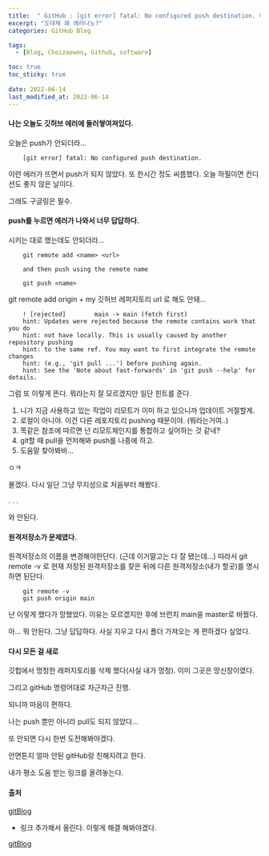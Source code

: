 ```yaml
---
title:  " GitHub : [git error] fatal: No configured push destination. 에러. "
excerpt: "도대체 왜 에러나노?"
categories: GitHub Blog

tags:
  - [Blog, Choizaewoo, Github, software]

toc: true
toc_sticky: true
 
date: 2022-06-14
last_modified_at: 2022-06-14
---
```



#### 나는 오늘도 깃허브 에러에 둘러쌓여져있다. 
 오늘은 push가 안되더라...

        [git error] fatal: No configured push destination.

 이런 에러가 뜨면서 push가 되지 않았다. 또 한시간 정도 씨름했다. 
 오늘 하필이면 컨디션도 좋지 않은 날이다.

 그래도 구글링은 필수. 


#### push를 누르면 에러가 나와서 너무 답답하다.
 시키는 대로 했는데도 안되더라...

        git remote add <name> <url>

        and then push using the remote name

        git push <name>

 git remote add origin + my 깃허브 레퍼지토리 url 로 해도 안돼...

        ! [rejected]        main -> main (fetch first)
        hint: Updates were rejected because the remote contains work that you do
        hint: not have locally. This is usually caused by another repository pushing
        hint: to the same ref. You may want to first integrate the remote changes
        hint: (e.g., 'git pull ...') before pushing again.
        hint: See the 'Note about fast-forwards' in 'git push --help' for details.

 그럼 또 이렇게 뜬다. 뭐라는지 잘 모르겠지만 일단 힌트를 준다.

1. 니가 지금 사용하고 있는 작업이 리모트가 이미 하고 있으니까 업데이트 거절할게.
2. 로컬이 아니야. 이건 다른 레포지토리 pushing 때문이야. (뭐라는거여..)
3. 똑같은 참조에  따르면 넌 리모트체인지를 통합하고 싶어하는 것 같네?
4. git할 때 pull을 먼저해봐 push를 나중에 하고.
5. 도움말 찾아봐바...

ㅇㅋ 

몰겠다. 다시 일단 그냥 무지성으로 처음부터 해봤다.

.
.
.

와 안된다.


#### 원격저장소가 문제였다.

원격저장소의 이름을 변경해야한단다. (근데 이거말고는 다 잘 됐는데...)
따라서 git remote -v 로 현재 저장된 원격저장소를 찾은 뒤에 다른 원격저장소(내가 할곳)를 명시하면 된단다.

        git remote -v
        git push origin main

난 이렇게 했다가 망했었다. 이유는 모르겠지만 후에 브런치 main을 master로 바꿨다.


아... 뭐 안된다. 그냥 답답하다. 사실 지우고 다시 폴더 가져오는 게 편하겠다 싶었다.


#### 다시 모든 걸 새로

 깃헙에서 멍청한 레퍼지토리를 삭제 했다(사실 내가 멍청). 이미 그곳은 망신창이였다.

 그리고 gitHub 명령어대로 차근차근 진행.

 되니까 마음이 편하다. 

 나는 push 뿐만 아니라 pull도 되지 않았다... 

 또 안되면 다시 한번 도전해봐야겠다.

 안면튼지 얼마 안된 gitHub랑 친해지려고 한다.

 내가 평소 도움 받는 링크를 올려놓는다. 



#### 출처  
[gitBlog](https://subicura.com/git/guide/basic.html#git-init-%E1%84%8C%E1%85%A5%E1%84%8C%E1%85%A1%E1%86%BC%E1%84%89%E1%85%A9-%E1%84%86%E1%85%A1%E1%86%AB%E1%84%83%E1%85%B3%E1%86%AF%E1%84%80%E1%85%B5, "gitBlog link")


 + 링크 추가해서 올린다. 이렇게 해결 해봐야겠다.

[gitBlog](https://velog.io/@juho00ng/fatal-No-configured-push-destination, "gitBlog link")






